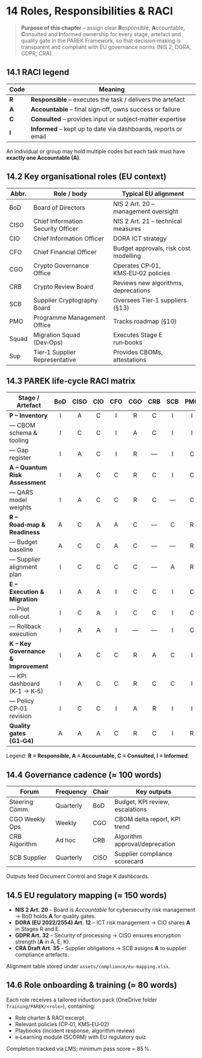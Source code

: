 # 14 Roles, Responsibilities & RACI


> **Purpose of this chapter** – assign clear **R**esponsible, **A**ccountable, **C**onsulted and **I**nformed ownership for every stage, artefact and quality gate in the PAREK Framework, so that decision‑making is transparent and compliant with EU governance norms (NIS 2, DORA, GDPR, CRA).


## 14.1  RACI legend
| Code | Meaning                                                            |
| ---- | ------------------------------------------------------------------ |
| **R** | **Responsible** – executes the task / delivers the artefact       |
| **A** | **Accountable** – final sign‑off, owns success or failure         |
| **C** | **Consulted** – provides input or subject‑matter expertise        |
| **I** | **Informed** – kept up to date via dashboards, reports or email   |

An individual or group may hold multiple codes but each task must have **exactly one Accountable (A)**.


## 14.2  Key organisational roles (EU context)
| Abbr. | Role / body                         | Typical EU alignment                     |
| ----- | ----------------------------------- | ---------------------------------------- |
| BoD   | Board of Directors                  | NIS 2 Art. 20 – management oversight     |
| CISO  | Chief Information Security Officer  | NIS 2 Art. 21 – technical measures       |
| CIO   | Chief Information Officer           | DORA ICT strategy                        |
| CFO   | Chief Financial Officer             | Budget approvals, risk cost modelling    |
| CGO   | Crypto Governance Office            | Operates CP‑01, KMS‑EU‑02 policies       |
| CRB   | Crypto Review Board                 | Reviews new algorithms, deprecations     |
| SCB   | Supplier Cryptography Board         | Oversees Tier‑1 suppliers (§13)          |
| PMO   | Programme Management Office         | Tracks roadmap (§10)                     |
| Squad | Migration Squad (Dev‑Ops)           | Executes Stage E run‑books               |
| Sup   | Tier‑1 Supplier Representative      | Provides CBOMs, attestations             |


## 14.3  PAREK life‑cycle RACI matrix
| Stage / Artefact                          | BoD | CISO | CIO | CFO | CGO | CRB | SCB | PMO | Squad | Sup |
| ----------------------------------------- | :-: | :-:  | :-: | :-: | :-: | :-: | :-: | :-: | :-:   | :-: |
| **P – Inventory**                         | I   | A    | C   | I   | R   | C   | I   | I   | R     | R   |
| — CBOM schema & tooling                   | I   | C    | C   | I   | A   | C   | I   | I   | R     | R   |
| — Gap register                            | I   | A    | C   | I   | R   | —   | I   | C   | R     | C   |
| **A – Quantum Risk Assessment**           | I   | A    | C   | C   | R   | C   | I   | C   | —     | C   |
| — QARS model weights                      | I   | A    | C   | C   | R   | C   | —   | C   | —     | I   |
| **R – Road‑map & Readiness**              | A   | C    | A   | A   | C   | —   | C   | R   | C     | I   |
| — Budget baseline                         | A   | C    | C   | A   | C   | —   | —   | R   | —     | I   |
| — Supplier alignment plan                 | I   | C    | C   | C   | C   | —   | A   | R   | —     | R   |
| **E – Execution & Migration**             | I   | A    | A   | I   | C   | C   | I   | C   | R     | R   |
| — Pilot roll‑out                          | I   | C    | A   | I   | C   | C   | I   | C   | R     | R   |
| — Rollback execution                      | I   | A    | A   | I   | —   | —   | I   | C   | R     | R   |
| **K – Key Governance & Improvement**      | I   | A    | C   | C   | R   | A   | C   | I   | C     | C   |
| — KPI dashboard (K‑1 → K‑5)               | I   | A    | C   | C   | R   | C   | C   | I   | C     | I   |
| — Policy CP‑01 revision                   | I   | C    | C   | I   | A   | R   | I   | I   | —     | C   |
| **Quality gates (G1‑G4)**                 | A   | A    | A   | C   | R   | C   | I   | R   | C     | I   |

Legend: **R = Responsible, A = Accountable, C = Consulted, I = Informed**.


## 14.4  Governance cadence (≈ 100 words)
| Forum          | Frequency | Chair | Key outputs                    |
| -------------- | --------- | ----- | ------------------------------ |
| Steering Comm. | Quarterly | BoD   | Budget, KPI review, escalations |
| CGO Weekly Ops | Weekly    | CGO   | CBOM delta report, KPI trend   |
| CRB Algorithm  | Ad hoc    | CRB   | Algorithm approval/deprecation |
| SCB Supplier   | Quarterly | CISO  | Supplier compliance scorecard |

Outputs feed Document Control and Stage K dashboards.


## 14.5  EU regulatory mapping (≈ 150 words)
- **NIS 2 Art. 20** – Board is *Accountable* for cybersecurity risk management → BoD holds **A** for quality gates.
- **DORA (EU 2022/2554) Art. 12** – ICT risk management → CIO shares **A** in Stages R and E.
- **GDPR Art. 32** – Security of processing → CISO ensures encryption strength (**A** in A, E, K).
- **CRA Draft Art. 35** – Supplier obligations → SCB assigns **A** to supplier compliance artefacts.

Alignment table stored under `assets/compliance/eu‑mapping.xlsx`.


## 14.6  Role onboarding & training (≈ 80 words)
Each role receives a tailored induction pack (OneDrive folder `Training/PAREK/<role>`), containing:
- Role charter & RACI excerpt
- Relevant policies (CP‑01, KMS‑EU‑02)
- Playbooks (incident response, algorithm review)
- e‑Learning module (SCORM) with EU regulatory quiz

Completion tracked via LMS; minimum pass score = 85 %.


